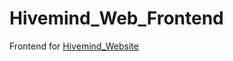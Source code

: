 # Hivemind_Web_Frontend
Frontend for [Hivemind_Website](https://github.com/HiveMind-Instituto-J-F/Hivemind_Website)

